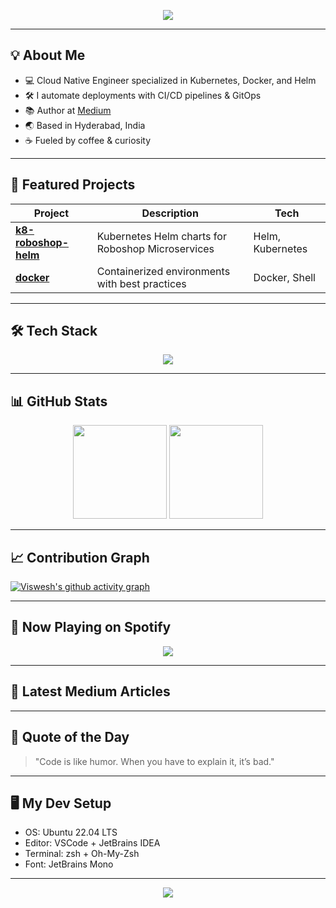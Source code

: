 <!-- Header Banner -->
<p align="center">
  <img src="https://capsule-render.vercel.app/api?type=waving&color=0:302b63,100:0f0c29&height=250&section=header&text=Viswesh%20Bonam&fontSize=55&fontColor=ffffff&animation=fadeIn&fontAlignY=38&desc=Cloud%20Native%20Engineer%20%7C%20Kubernetes%20%26%20Docker%20Expert&descAlignY=55&descAlign=50" />
</p>

---

## 💡 About Me
- 💻 Cloud Native Engineer specialized in Kubernetes, Docker, and Helm  
- 🛠 I automate deployments with CI/CD pipelines & GitOps  
- 📚 Author at [Medium](https://medium.com/@mailtovishu77)  
- 🌏 Based in Hyderabad, India  
- ☕ Fueled by coffee & curiosity

---

## 🚀 Featured Projects
| Project | Description | Tech |
|---------|-------------|------|
| [**k8-roboshop-helm**](https://github.com/VisweshBonam/k8-roboshop-helm) | Kubernetes Helm charts for Roboshop Microservices | Helm, Kubernetes |
| [**docker**](https://github.com/VisweshBonam/docker) | Containerized environments with best practices | Docker, Shell |

---

## 🛠 Tech Stack
<p align="center">
  <img src="https://skillicons.dev/icons?i=kubernetes,docker,helm,jenkins,git,linux,bash,ansible&theme=dark" />
</p>

---

## 📊 GitHub Stats
<p align="center">
  <img src="https://github-readme-stats.vercel.app/api?username=VisweshBonam&show_icons=true&theme=tokyonight&hide_border=true" height="150"/>
  <img src="https://github-readme-streak-stats.herokuapp.com/?user=VisweshBonam&theme=tokyonight&hide_border=true" height="150"/>
</p>

---

## 📈 Contribution Graph
[![Viswesh's github activity graph](https://github-readme-activity-graph.vercel.app/graph?username=VisweshBonam&bg_color=0f0c29&color=ffffff&line=4e54c8&point=ffffff&area=true&hide_border=true)](https://github.com/ashutosh00710/github-readme-activity-graph)

---

## 🎵 Now Playing on Spotify
<p align="center">
  <a href="https://spotify-github-profile.vercel.app/api/view?uid=YOUR_SPOTIFY_ID&redirect=true">
    <img src="https://spotify-github-profile.vercel.app/api/view?uid=YOUR_SPOTIFY_ID&cover_image=true&theme=novatorem&show_offline=false&background_color=121212" />
  </a>
</p>

---

## 📰 Latest Medium Articles
<!-- BLOG-POST-LIST:START -->
<!-- BLOG-POST-LIST:END -->

---

## 💬 Quote of the Day
> "Code is like humor. When you have to explain it, it’s bad."

---

## 🖥 My Dev Setup
- OS: Ubuntu 22.04 LTS
- Editor: VSCode + JetBrains IDEA
- Terminal: zsh + Oh-My-Zsh
- Font: JetBrains Mono

---

<p align="center">
  <img src="https://capsule-render.vercel.app/api?type=waving&color=0:302b63,100:0f0c29&height=120&section=footer"/>
</p>
